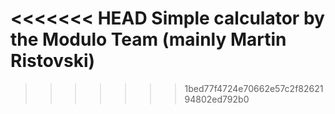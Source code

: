 <<<<<<< HEAD
Simple calculator by the Modulo Team (mainly Martin Ristovski)
=======

>>>>>>> 1bed77f4724e70662e57c2f8262194802ed792b0
